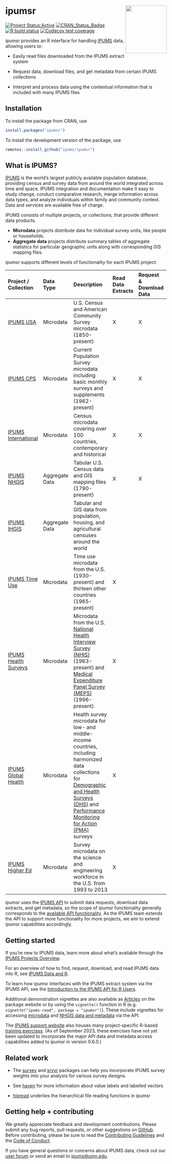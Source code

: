 
<!-- README.md is generated from README.Rmd. Please edit that file -->

# ipumsr <img src="man/figures/logo.png" align="right" height="149" width="128.5"/>

<!-- badges: start -->

[![Project
Status:Active](https://www.repostatus.org/badges/latest/active.svg)](https://www.repostatus.org/#active)
[![CRAN_Status_Badge](https://www.r-pkg.org/badges/version/ipumsr)](https://CRAN.R-project.org/package=ipumsr)
[![R build
status](https://github.com/ipums/ipumsr/workflows/R-CMD-check/badge.svg)](https://github.com/ipums/ipumsr/actions)
[![Codecov test
coverage](https://codecov.io/gh/ipums/ipumsr/branch/main/graph/badge.svg)](https://app.codecov.io/gh/ipums/ipumsr?branch=main)

<!-- badges: end -->

ipumsr provides an R interface for handling
[IPUMS](https://www.ipums.org) data, allowing users to:

- Easily read files downloaded from the IPUMS extract system

- Request data, download files, and get metadata from certain IPUMS
  collections

- Interpret and process data using the contextual information that is
  included with many IPUMS files

## Installation

To install the package from CRAN, use

``` r
install.packages("ipumsr")
```

To install the development version of the package, use

``` r
remotes::install_github("ipums/ipumsr")
```

## What is IPUMS?

[IPUMS](https://www.ipums.org/mission-purpose) is the world’s largest
publicly available population database, providing census and survey data
from around the world integrated across time and space. IPUMS
integration and documentation make it easy to study change, conduct
comparative research, merge information across data types, and analyze
individuals within family and community context. Data and services are
available free of charge.

IPUMS consists of multiple projects, or collections, that provide
different data products.

- **Microdata** projects distribute data for individual survey units,
  like people or households.
- **Aggregate data** projects distribute summary tables of aggregate
  statistics for particular geographic units along with corresponding
  GIS mapping files.

ipumsr supports different levels of functionality for each IPUMS
project:

| Project / Collection                                                  | Data Type      | Description                                                                                                                                                                                                                                             | Read Data Extracts | Request & Download Data | Get Metadata |
|:----------------------------------------------------------------------|:---------------|:--------------------------------------------------------------------------------------------------------------------------------------------------------------------------------------------------------------------------------------------------------|:-------------------|:------------------------|:-------------|
| [IPUMS USA](https://usa.ipums.org/usa/)                               | Microdata      | U.S. Census and American Community Survey microdata (1850-present)                                                                                                                                                                                      | X                  | X                       |              |
| [IPUMS CPS](https://cps.ipums.org/cps/)                               | Microdata      | Current Population Survey microdata including basic monthly surveys and supplements (1962-present)                                                                                                                                                      | X                  | X                       |              |
| [IPUMS International](https://international.ipums.org/international/) | Microdata      | Census microdata covering over 100 countries, contemporary and historical                                                                                                                                                                               | X                  | X                       |              |
| [IPUMS NHGIS](https://www.nhgis.org/)                                 | Aggregate Data | Tabular U.S. Census data and GIS mapping files (1790-present)                                                                                                                                                                                           | X                  | X                       | X            |
| [IPUMS IHGIS](https://ihgis.ipums.org/)                               | Aggregate Data | Tabular and GIS data from population, housing, and agricultural censuses around the world                                                                                                                                                               |                    |                         |              |
| [IPUMS Time Use](https://timeuse.ipums.org/)                          | Microdata      | Time use microdata from the U.S. (1930-present) and thirteen other countries (1965-present)                                                                                                                                                             | X                  |                         |              |
| [IPUMS Health Surveys](https://healthsurveys.ipums.org/)              | Microdata      | Microdata from the U.S. [National Health Interview Survey (NHIS)](https://nhis.ipums.org/nhis/) (1963-present) and [Medical Expenditure Panel Survey (MEPS)](https://meps.ipums.org/meps/) (1996-present)                                               | X                  |                         |              |
| [IPUMS Global Health](https://globalhealth.ipums.org/)                | Microdata      | Health survey microdata for low- and middle-income countries, including harmonized data collections for [Demographic and Health Surveys (DHS)](https://www.idhsdata.org/) and [Performance Monitoring for Action (PMA)](https://pma.ipums.org/) surveys | X                  |                         |              |
| [IPUMS Higher Ed](https://highered.ipums.org/highered/)               | Microdata      | Survey microdata on the science and engineering workforce in the U.S. from 1993 to 2013                                                                                                                                                                 | X                  |                         |              |

ipumsr uses the [IPUMS API](https://developer.ipums.org/) to submit data
requests, download data extracts, and get metadata, so the scope of
ipumsr functionality generally corresponds to the [available API
functionality](https://developer.ipums.org/docs/v2/apiprogram/apis/). As
the IPUMS team extends the API to support more functionality for more
projects, we aim to extend ipumsr capabilities accordingly.

## Getting started

If you’re new to IPUMS data, learn more about what’s available through
the [IPUMS Projects Overview](https://www.ipums.org/overview).

For an overview of how to find, request, download, and read IPUMS data
into R, see [IPUMS Data and
R](https://tech.popdata.org/ipumsr/articles/ipums.html).

To learn how ipumsr interfaces with the IPUMS extract system via the
IPUMS API, see the [Introduction to the IPUMS API for R
Users](https://tech.popdata.org/ipumsr/articles/ipums-api.html).

Additional demonstration vignettes are also available as
[Articles](https://tech.popdata.org/ipumsr/articles/) on the package
website or by using the `vignette()` function in R (e.g.
`vignette("ipums-read", package = "ipumsr")`). These include vignettes
for accessing
[microdata](https://tech.popdata.org/ipumsr/articles/ipums-api-micro.html)
and [NHGIS data and
metadata](https://tech.popdata.org/ipumsr/articles/ipums-api-nhgis.html)
via the API.

The [IPUMS support website](https://www.ipums.org/support) also houses
many project-specific R-based [training
exercises](https://www.ipums.org/support/exercises). (As of September
2023, these exercises have not yet been updated to incorporate the major
API data and metadata access capabilities added to ipumsr in version
0.6.0.)

## Related work

- The [survey](http://r-survey.r-forge.r-project.org/survey/) and
  [srvyr](https://github.com/gergness/srvyr/) packages can help you
  incorporate IPUMS survey weights into your analysis for various survey
  designs.

- See [haven](https://haven.tidyverse.org/index.html) for more
  information about value labels and labelled vectors

- [hipread](https://github.com/ipums/hipread) underlies the hierarchical
  file reading functions in ipumsr

## Getting help + contributing

We greatly appreciate feedback and development contributions. Please
submit any bug reports, pull requests, or other suggestions on
[GitHub](https://github.com/ipums/ipumsr/issues). Before contributing,
please be sure to read the [Contributing
Guidelines](https://github.com/ipums/ipumsr/blob/master/CONTRIBUTING.md)
and the [Code of
Conduct](https://github.com/ipums/ipumsr/blob/master/CONDUCT.md).

If you have general questions or concerns about IPUMS data, check out
our [user forum](https://forum.ipums.org) or send an email to
<ipums@umn.edu>.
